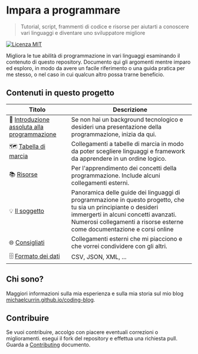 # Impara a programmare
> Tutorial, script, frammenti di codice e risorse per aiutarti a conoscere vari linguaggi e diventare uno sviluppatore migliore

[![Licenza MIT](https://img.shields.io/badge/Licenza-MIT-blue.svg)](https://github.com/MichaelCurrin/learn-to-code/blob/master/README.md#license)

Migliora le tue abilità di programmazione in vari linguaggi esaminando il contenuto di questo repository. Documento qui gli argomenti mentre imparo ed esploro, in modo da avere un facile riferimento o una guida pratica per me stesso, o nel caso in cui qualcun altro possa trarne beneficio.

## Contenuti in questo progetto

| Titolo                                                            | Descrizione                                                                                                                                                                                                                         |
| ----------------------------------------------------------------- | ----------------------------------------------------------------------------------------------------------------------------------------------------------------------------------------------------------------------------------- |
| 🤷 [Introduzione assoluta alla programmazione](intro_to_coding.md) | Se non hai un background tecnologico e desideri una presentazione della programmazione, inizia da qui.                                                                                                                              |
| 🗺️ [Tabella di marcia](roadmaps.md)                                | Collegamenti a tabelle di marcia in modo da poter scegliere linguaggi e framework da apprendere in un ordine logico.                                                                                                                |
| 📚 [Risorse](resources.md)                                         | Per l'apprendimento dei concetti della programmazione. Include alcuni collegamenti esterni.                                                                                                                                         |
| 💡 [Il soggetto](topics/README.md)                                 | Panoramica delle guide dei linguaggi di programmazione in questo progetto, che tu sia un principiante o desideri immergerti in alcuni concetti avanzati. Numerosi collegamenti a risorse esterne come documentazione e corsi online |
| 🌐 [Consigliati](recommended.md)                                   | Collegamenti esterni che mi piacciono e che vorrei condividere con gli altri.                                                                                                                                                       |
| 🗄️ [Formato dei dati](data_formats.md)                             | CSV, JSON, XML, ...                                                                                                                                                                                                                 |

## Chi sono?

Maggiori informazioni sulla mia esperienza e sulla mia storia sul mio blog [michaelcurrin.github.io/coding-blog](https://michaelcurrin.github.io/coding-blog/).


## Contribuire

Se vuoi contribuire, accolgo con piacere eventuali correzioni o miglioramenti. esegui il fork del repository e effettua una richiesta pull. Guarda a [Contributing](contributing.md) documento.
